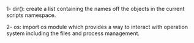 1- dir(): create a list containing the names off the objects in the current scripts namespace.

2- os: import os module which provides a way to interact with operation system including the files and process management.
